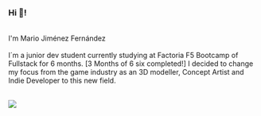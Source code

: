 ### Hi 👋!
<br/>
I'm Mario Jiménez Fernández
<br/><br/>
I´m a junior dev student currently studying at Factoria F5 Bootcamp of Fullstack for 6 months.
[3 Months of 6 six completed!]
I decided to change my focus from the game industry as an 3D modeller, Concept Artist and Indie Developer to this new field.
<br/>
<br/>

![](https://komarev.com/ghpvc/?username=your-github-majifer&color=green)

<!--
**Majifer/Majifer** is a ✨ _special_ ✨ repository because its `README.md` (this file) appears on your GitHub profile.

Here are some ideas to get you started:

- 🔭 I’m currently working on my own develop discovering tools to create!
- 🌱 I’m currently learning Vanilla Php, Laravel, Vue 3
- 👯 I’m looking to collaborate on ...
- 🤔 I’m looking for help with ...
- 💬 Ask me about ...
- 📫 How to reach me: ...
 - 😄 Pronouns: ... 
- ⚡ Fun fact: ... 
-->
